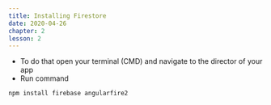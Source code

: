 ```yaml
---
title: Installing Firestore
date: 2020-04-26
chapter: 2
lesson: 2
---
```


* To do that open your terminal (CMD) and navigate to the director of your app 
* Run command

```bash
npm install firebase angularfire2
```

